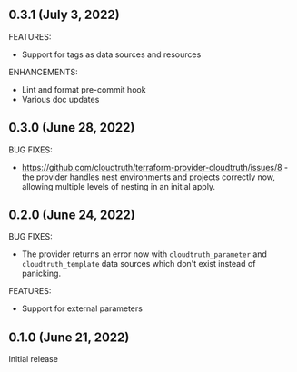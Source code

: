 ## 0.3.1 (July 3, 2022)

FEATURES:

* Support for tags as data sources and resources

ENHANCEMENTS:

* Lint and format pre-commit hook
* Various doc updates

## 0.3.0 (June 28, 2022)

BUG FIXES:

* https://github.com/cloudtruth/terraform-provider-cloudtruth/issues/8 - the provider handles nest environments and projects correctly now, allowing multiple levels of nesting in an initial apply.


## 0.2.0 (June 24, 2022)

BUG FIXES:

* The provider returns an error now with `cloudtruth_parameter` and `cloudtruth_template` data sources which don't exist instead of panicking.

FEATURES:

* Support for external parameters


## 0.1.0 (June 21, 2022)

Initial release
